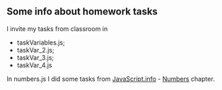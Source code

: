 ## Some info about homework tasks

I invite my tasks from classroom in  
* taskVariables.js; 
* taskVar_2.js; 
* taskVar_3.js; 
* taskVar_4.js  

In numbers.js I did some tasks from [JavaScript.info](javascript.info) - [Numbers](https://javascript.info/number#tasks) chapter.